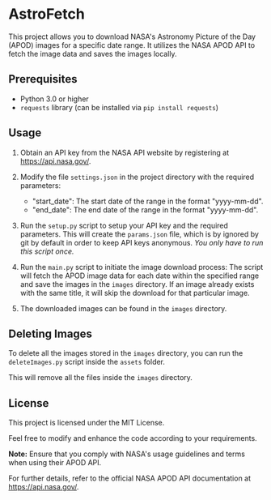 # AstroFetch

This project allows you to download NASA's Astronomy Picture of the Day (APOD) images for a specific date range. It utilizes the NASA APOD API to fetch the image data and saves the images locally.

## Prerequisites

- Python 3.0 or higher
- `requests` library (can be installed via `pip install requests`)

## Usage

1. Obtain an API key from the NASA API website by registering at https://api.nasa.gov/.
2. Modify the file `settings.json` in the project directory with the required parameters:
   - "start_date": The start date of the range in the format "yyyy-mm-dd".
   - "end_date": The end date of the range in the format "yyyy-mm-dd".

3. Run the `setup.py` script to setup your API key and the required parameters. This will create the `params.json` file, which is by ignored by git by default in order to keep API keys anonymous. *You only have to run this script once.*
4. Run the `main.py` script to initiate the image download process:
   The script will fetch the APOD image data for each date within the specified range and save the images in the `images` directory. If an image already exists with the same title, it will skip the download for that particular image.
5. The downloaded images can be found in the `images` directory.

## Deleting Images

To delete all the images stored in the `images` directory, you can run the `deleteImages.py` script inside the `assets` folder.

This will remove all the files inside the `images` directory.

## License

This project is licensed under the MIT License.

Feel free to modify and enhance the code according to your requirements.

**Note:** Ensure that you comply with NASA's usage guidelines and terms when using their APOD API.

For further details, refer to the official NASA APOD API documentation at https://api.nasa.gov/.
